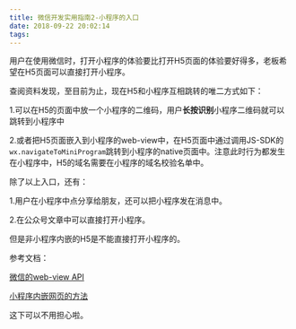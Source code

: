 ```yaml
---
title: 微信开发实用指南2-小程序的入口
date: 2018-09-22 20:02:14
tags:
---
```


用户在使用微信时，打开小程序的体验要比打开H5页面的体验要好得多，老板希望在H5页面可以直接打开小程序。

查阅资料发现，至目前为止，现在H5和小程序互相跳转的唯二方式如下：
<!-- more -->

1.可以在H5的页面中放一个小程序的二维码，用户**长按识别**小程序二维码就可以跳转到小程序中

2.或者把H5页面嵌入到小程序的web-view中，在H5页面中通过调用JS-SDK的`wx.navigateToMiniProgram`跳转到小程序的native页面中。注意此时行为都发生在小程序中，H5的域名需要在小程序的域名校验名单中。

除了以上入口，还有：

1.用户在小程序中点分享给朋友，还可以把小程序发在消息中。

2.在公众号文章中可以直接打开小程序。

但是非小程序内嵌的H5是不能直接打开小程序的。

参考文档：

[微信的web-view API](https://developers.weixin.qq.com/miniprogram/dev/component/web-view.html)

[小程序内嵌网页的方法](https://www.jianshu.com/p/50657f9af5b4)

这下可以不用担心啦。